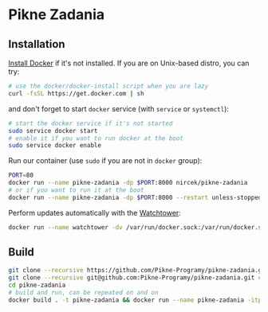 # Pikne Zadania


## Installation

[Install Docker](https://docs.docker.com/engine/install/) if it's not installed. If you are on Unix-based distro, you can try:

```sh
# use the docker/docker-install script when you are lazy
curl -fsSL https://get.docker.com | sh
```

and don't forget to start `docker` service (with `service` or `systemctl`):

```sh
# start the docker service if it's not started
sudo service docker start
# enable it if you want to run docker at the boot
sudo service docker enable
```

Run our container (use `sudo` if you are not in `docker` group):

```sh
PORT=80
docker run --name pikne-zadania -dp $PORT:8000 nircek/pikne-zadania
# or if you want to run it at the boot
docker run --name pikne-zadania -dp $PORT:8000 --restart unless-stopped nircek/pikne-zadania
```

Perform updates automatically with the [Watchtower](https://github.com/containrrr/watchtower):

```sh
docker run --name watchtower -dv /var/run/docker.sock:/var/run/docker.sock containrrr/watchtower
```


## Build

```sh
git clone --recursive https://github.com/Pikne-Programy/pikne-zadania.git # clone via HTTPS
git clone --recursive git@github.com:Pikne-Programy/pikne-zadania.git # clone via SSH
cd pikne-zadania
# build and run, can be repeated on and on
docker build . -t pikne-zadania && docker run --name pikne-zadania -itp 8000:8000 --rm pikne-zadania
```
